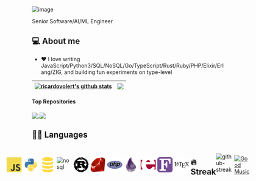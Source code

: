 ![image](https://media.giphy.com/media/i2rNOf3b7vJgk/source.gif)

Senior Software/AI/ML Engineer

## 💻 About me

- ❤️ I love writing JavaScript/Python3/SQL/NoSQL/Go/TypeScript/Rust/Ruby/PHP/Elixir/Erlang/ZIG, and building fun experiments on type-level

| <a href="https://github.com/ricardovolert/github-readme-stats"><img align="center" src="https://github-readme-stats.vercel.app/api?username=ricardovolert&show_icons=true&include_all_commits=true&theme=buefy&hide_border=true" alt="ricardovolert's github stats" /></a> | <a href="https://github.com/ricardovolert/github-readme-stats"><img align="center" src="https://github-readme-stats.vercel.app/api/top-langs/?username=ricardovolert&layout=compact&theme=buefy&hide_border=true" /></a> |
| ------------- | ------------- |

#### Top Repositories

<a href="https://github.com/ricardovolert/tina">
  <img align="center" src="https://github-readme-stats.vercel.app/api/pin/?username=ricardovolert&repo=tina&theme=buefy" />
</a>
<a href="https://github.com/ricardovolert/loki-animation">
  <img align="center" src="https://github-readme-stats.vercel.app/api/pin/?username=ricardovolert&repo=loki-animation&theme=buefy" />
</a>

<br />

## 👨‍💻 Languages

<div style="display: flex; align-items: center; justify-content: center;">
<img src="https://github.com/devicons/devicon/blob/master/icons/javascript/javascript-original.svg" alt="javascript" width="40" height="40"/>&nbsp;
<img src="https://github.com/devicons/devicon/blob/master/icons/python/python-original.svg" alt="python" width="40" height="40"/> &nbsp;
<img src="https://github.com/devicons/devicon/blob/master/icons/sql/sql-original.svg" alt="sql" width="40" height="40"/> &nbsp;
<img src="https://github.com/devicons/devicon/blob/master/icons/nosql/nosql-original.svg" alt="nosql" width="40" height="40"/> &nbsp;
<img src="https://github.com/devicons/devicon/blob/master/icons/rust/rust-original.svg" alt="rust" width="40" height="40"/> &nbsp;
<img src="https://github.com/devicons/devicon/blob/master/icons/ruby/ruby-original.svg" alt="ruby" width="40" height="40"/> &nbsp;
<img src="https://github.com/devicons/devicon/blob/master/icons/php/php-original.svg" alt="php" width="40" height="40"/> &nbsp;
<img src="https://github.com/devicons/devicon/blob/master/icons/elixir/elixir-original.svg" alt="elixir" width="40" height="40"/> &nbsp;
<img src="https://github.com/devicons/devicon/blob/master/icons/erlang/erlang-original.svg" alt="erlang" width="40" height="40"/> &nbsp;
<img src="https://github.com/devicons/devicon/blob/master/icons/fortran/fortran-original.svg" alt="fortran" width="40" height="40"/> &nbsp;
<img src="https://github.com/devicons/devicon/blob/master/icons/latex/latex-original.svg" alt="latex" width="40" height="40"/> &nbsp;

  


## 🔥 Streak

<div style="display: flex; flex-wrap: wrap; gap: 10px; width: 100%; height: auto; margin-bottom: 10px;">
<img src="https://streak-stats.demolab.com?user=ricardovolert&theme=buefy" alt="github-streak" />
</div>


[![Good Music](https://img.youtube.com/vi/m5rUkqvCDVY/0.jpg)](https://www.youtube.com/watch?v=m5rUkqvCDVY)

